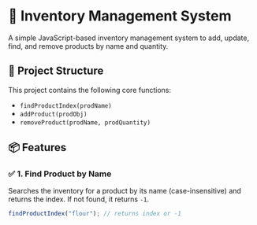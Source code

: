 # 🛒 Inventory Management System

A simple JavaScript-based inventory management system to add, update, find, and remove products by name and quantity.

## 📁 Project Structure

This project contains the following core functions:

- `findProductIndex(prodName)`
- `addProduct(prodObj)`
- `removeProduct(prodName, prodQuantity)`

## 📦 Features

### ✅ 1. Find Product by Name
Searches the inventory for a product by its name (case-insensitive) and returns the index. If not found, it returns `-1`.

```js
findProductIndex("flour"); // returns index or -1
